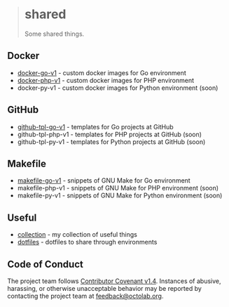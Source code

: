 > # shared
>
> Some shared things.

## Docker

- [docker-go-v1](../../tree/docker-go-v1) - custom docker images for Go environment
- [docker-php-v1](../../tree/docker-php-v1) - custom docker images for PHP environment
- docker-py-v1 - custom docker images for Python environment (soon)

## GitHub

- [github-tpl-go-v1](../../tree/github-tpl-go-v1) - templates for Go projects at GitHub
- github-tpl-php-v1 - templates for PHP projects at GitHub (soon)
- github-tpl-py-v1 - templates for Python projects at GitHub (soon)

## Makefile

- [makefile-go-v1](../../tree/makefile-go-v1) - snippets of GNU Make for Go environment
- makefile-php-v1 - snippets of GNU Make for PHP environment (soon)
- makefile-py-v1 - snippets of GNU Make for Python environment (soon)

## Useful

- [collection](../../tree/collection) - my collection of useful things
- [dotfiles](../../tree/dotfiles) - dotfiles to share through environments

## Code of Conduct

The project team follows [Contributor Covenant v1.4](http://contributor-covenant.org/version/1/4/). Instances of abusive, harassing, or otherwise unacceptable behavior may be reported by contacting the project team at feedback@octolab.org.
